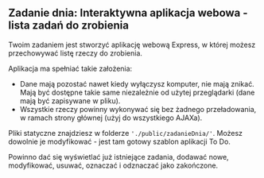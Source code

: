 ## Zadanie dnia: Interaktywna aplikacja webowa - lista zadań do zrobienia

Twoim zadaniem jest stworzyć aplikację webową Express, w której możesz przechowywać listę rzeczy do zrobienia. 

Aplikacja ma spełniać takie założenia:

- Dane mają pozostać nawet kiedy wyłączysz komputer, nie mają znikać. Mają być dostępne takie same niezależnie od użytej przeglądarki (dane mają być zapisywane w pliku).
- Wszystkie rzeczy powinny wykonywać się bez żadnego przeładowania, w ramach strony głównej (użyj do wszystkiego AJAXa).

Pliki statyczne znajdziesz w folderze `'./public/zadanieDnia/'`. Możesz dowolnie je modyfikować - jest tam gotowy szablon aplikacji To Do.

Powinno dać się wyświetlać już istniejące zadania, dodawać nowe, modyfikować, usuwać, oznaczać i odznaczać jako zakończone.